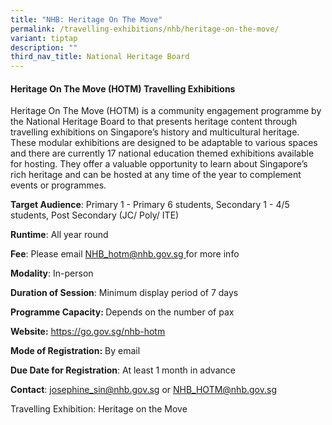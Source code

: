 ```yaml
---
title: "NHB: Heritage On The Move"
permalink: /travelling-exhibitions/nhb/heritage-on-the-move/
variant: tiptap
description: ""
third_nav_title: National Heritage Board
---
```

<h4>Heritage On The Move (HOTM) Travelling Exhibitions</h4>
<p>Heritage On The Move (HOTM) is a community engagement programme by the
National Heritage Board to that presents heritage content through travelling
exhibitions on Singapore’s history and multicultural heritage. These modular
exhibitions are designed to be adaptable to various spaces and there are
currently 17 national education themed exhibitions available for hosting.
They offer a valuable opportunity to learn about Singapore’s rich heritage
and can be hosted at any time of the year to complement events or programmes.</p>
<p></p>
<p><strong>Target Audience</strong>: Primary 1 - Primary 6 students, Secondary
1 - 4/5 students, Post Secondary (JC/ Poly/ ITE)</p>
<p><strong>Runtime</strong>: All year round</p>
<p><strong>Fee</strong>: Please email <a href="mailto:NHB_hotm@nhb.gov.sg" rel="noopener noreferrer nofollow" target="_blank">NHB_hotm@nhb.gov.sg </a>for more info</p>
<p><strong>Modality</strong>: In-person</p>
<p><strong>Duration of Session</strong>: Minimum display period of 7 days</p>
<p><strong>Programme Capacity: </strong>Depends on the number of pax</p>
<p><strong>Website:</strong>  <a href="https://go.gov.sg/nhb-hotm" rel="noopener noreferrer nofollow" target="_blank"><u>https://go.gov.sg/nhb-hotm</u></a>
</p>
<p><strong>Mode of Registration:</strong>&nbsp;By email</p>
<p><strong>Due Date for Registration</strong>: At least 1 month in advance</p>
<p><strong>Contact</strong>: <a href="mailto:josephine_sin@nhb.gov.sg" rel="noopener noreferrer nofollow" target="_blank">josephine_sin@nhb.gov.sg</a> or
<a href="mailto:josephine_sin@nhb.gov.sg" rel="noopener noreferrer nofollow" target="_blank">NHB_HOTM@nhb.gov.sg</a>
</p>
<p></p>
<p>Travelling Exhibition: Heritage on the Move</p>